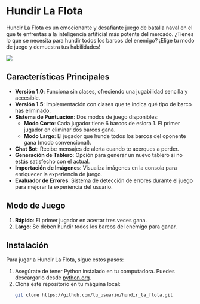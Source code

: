 # Hundir La Flota

Hundir La Flota es un emocionante y desafiante juego de batalla naval en el que te enfrentas a la inteligencia artificial más potente del mercado. ¿Tienes lo que se necesita para hundir todos los barcos del enemigo? ¡Elige tu modo de juego y demuestra tus habilidades!

![](https://store-images.s-microsoft.com/image/apps.49131.68190763503362257.7b91f0f7-106b-4f3c-ad9e-a0f35fc5836b.51945ab3-cfdd-4cf1-9f80-4e9cbbcc06a0?q=90&w=480&h=270)


## Características Principales

- **Versión 1.0**: Funciona sin clases, ofreciendo una jugabilidad sencilla y accesible.
- **Versión 1.5**: Implementación con clases que te indica qué tipo de barco has eliminado.
- **Sistema de Puntuación**: Dos modos de juego disponibles:
  - **Modo Corto**: Cada jugador tiene 6 barcos de eslora 1. El primer jugador en eliminar dos barcos gana.
  - **Modo Largo**: El jugador que hunde todos los barcos del oponente gana (modo convencional).
- **Chat Bot**: Recibe mensajes de alerta cuando te acerques a perder.
- **Generación de Tablero**: Opción para generar un nuevo tablero si no estás satisfecho con el actual.
- **Importación de Imágenes**: Visualiza imágenes en la consola para enriquecer la experiencia de juego.
- **Evaluador de Errores**: Sistema de detección de errores durante el juego para mejorar la experiencia del usuario.

## Modo de Juego

1. **Rápido**: El primer jugador en acertar tres veces gana.
2. **Largo**: Se deben hundir todos los barcos del enemigo para ganar.

## Instalación

Para jugar a Hundir La Flota, sigue estos pasos:

1. Asegúrate de tener Python instalado en tu computadora. Puedes descargarlo desde [python.org](https://www.python.org/downloads/).
2. Clona este repositorio en tu máquina local:
   ```bash
   git clone https://github.com/tu_usuario/hundir_la_flota.git